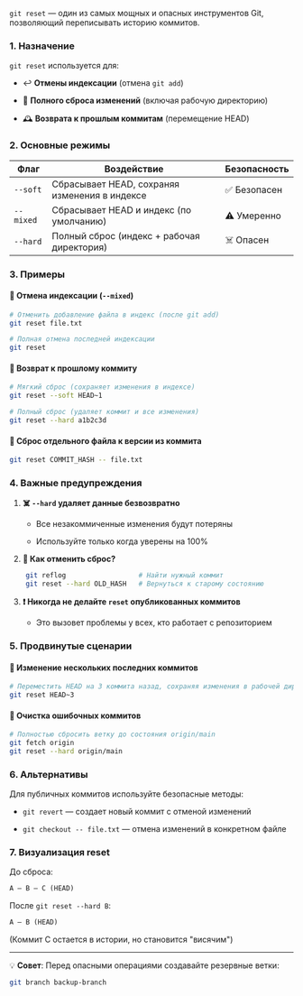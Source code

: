 `git reset` — один из самых мощных и опасных инструментов Git, позволяющий переписывать историю коммитов.

### **1. Назначение**

`git reset` используется для:

- ↩️ **Отмены индексации** (отмена `git add`)

- 🧹 **Полного сброса изменений** (включая рабочую директорию)

- 🕰️ **Возврата к прошлым коммитам** (перемещение HEAD)

### **2. Основные режимы**

| Флаг      | Воздействие                                   | Безопасность |
| --------- | --------------------------------------------- | ------------ |
| `--soft`  | Сбрасывает HEAD, сохраняя изменения в индексе | ✅ Безопасен  |
| `--mixed` | Сбрасывает HEAD и индекс (по умолчанию)       | ⚠️ Умеренно  |
| `--hard`  | Полный сброс (индекс + рабочая директория)    | ☠️ Опасен    |

### **3. Примеры**

#### 🔹 Отмена индексации (`--mixed`)

```bash
# Отменить добавление файла в индекс (после git add)  
git reset file.txt  

# Полная отмена последней индексации  
git reset  
```
#### 🔹 Возврат к прошлому коммиту

```bash
# Мягкий сброс (сохраняет изменения в индексе)  
git reset --soft HEAD~1  

# Полный сброс (удаляет коммит и все изменения)  
git reset --hard a1b2c3d  

```
#### 🔹 Сброс отдельного файла к версии из коммита

```bash
git reset COMMIT_HASH -- file.txt  
```
### **4. Важные предупреждения**

1. **☠️ `--hard` удаляет данные безвозвратно**
    
    - Все незакоммиченные изменения будут потеряны
    
    - Используйте только когда уверены на 100%
    
2. **🔄 Как отменить сброс?**
```bash
    git reflog                  # Найти нужный коммит  
    git reset --hard OLD_HASH   # Вернуться к старому состоянию  
```   
  
3. **❗ Никогда не делайте `reset` опубликованных коммитов**
    
    - Это вызовет проблемы у всех, кто работает с репозиторием

### **5. Продвинутые сценарии**

#### 🔸 Изменение нескольких последних коммитов
```bash
# Переместить HEAD на 3 коммита назад, сохраняя изменения в рабочей директории  
git reset HEAD~3  
```
#### 🔸 Очистка ошибочных коммитов
```bash
# Полностью сбросить ветку до состояния origin/main  
git fetch origin  
git reset --hard origin/main  
```
### **6. Альтернативы**

Для публичных коммитов используйте безопасные методы:

- `git revert` — создает новый коммит с отменой изменений

- `git checkout -- file.txt` — отмена изменений в конкретном файле

### **7. Визуализация reset**

До сброса:

```txt
A — B — C (HEAD)  
```
После `git reset --hard B`:

```txt
A — B (HEAD)
```

(Коммит C остается в истории, но становится "висячим")

---

💡 **Совет**: Перед опасными операциями создавайте резервные ветки:

```bash
git branch backup-branch
```
